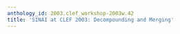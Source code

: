 ```yaml
---
anthology_id: 2003.clef_workshop-2003w.42
title: 'SINAI at CLEF 2003: Decompounding and Merging'
---
```

